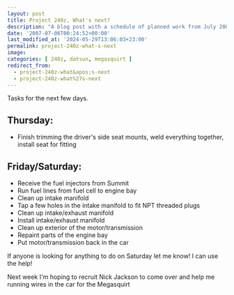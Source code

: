 ```yaml
---
layout: post
title: Project 240z, What's next?
description: "A blog post with a schedule of planned work from July 2007 for the 240z"
date: '2007-07-06T00:24:52+00:00'
last_modified_at: '2024-05-29T13:06:03+23:00'
permalink: project-240z-what-s-next
image: 
categories: [ 240z, datsun, megasquirt ]
redirect_from:
  - project-240z-what&apos;s-next
  - project-240z-what%27s-next
---
```

Tasks for the next few days.

## Thursday: 
  - Finish trimming the driver's side seat mounts, weld everything together, install seat for fitting
  
## Friday/Saturday:
  - Receive the fuel injectors from Summit
  - Run fuel lines from fuel cell to engine bay
  - Clean up intake manifold
  - Tap a few holes in the intake manifold to fit NPT threaded plugs
  - Clean up intake/exhaust manifold
  - Install intake/exhaust manifold
  - Clean up exterior of the motor/transmission
  - Repaint parts of the engine bay
  - Put motor/transmission back in the car

If anyone is looking for anything to do on Saturday let me know! I can use the help!

Next week I'm hoping to recruit Nick Jackson to come over and help me running wires in the car for the Megasquirt

